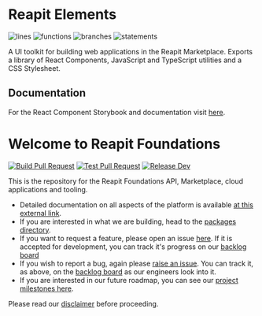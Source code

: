 # Reapit Elements

![lines](/packages/elements/src/tests/badges/badge-lines.svg) ![functions](/packages/elements/src/tests/badges/badge-functions.svg) ![branches](/packages/elements/src/tests/badges/badge-branches.svg) ![statements](/packages/elements/src/tests/badges/badge-statements.svg)

A UI toolkit for building web applications in the Reapit Marketplace. Exports a library of React Components, JavaScript and TypeScript utilities and a CSS Stylesheet.

## Documentation

For the React Component Storybook and documentation visit [here](https://elements.reapit.cloud).

# Welcome to Reapit Foundations

[![Build Pull Request](https://github.com/reapit/foundations/actions/workflows/build-pr.yml/badge.svg)](https://github.com/reapit/foundations/actions/workflows/build-pr.yml)
[![Test Pull Request](https://github.com/reapit/foundations/actions/workflows/test-pr.yml/badge.svg)](https://github.com/reapit/foundations/actions/workflows/test-pr.yml)
[![Release Dev](https://github.com/reapit/foundations/actions/workflows/release-dev.yml/badge.svg)](https://github.com/reapit/foundations/actions/workflows/release-dev.yml)

This is the repository for the Reapit Foundations API, Marketplace, cloud applications and tooling.

- Detailed documentation on all aspects of the platform is available [at this external link](https://foundations-documentation.reapit.cloud).
- If you are interested in what we are building, head to the [packages directory](https://github.com/reapit/foundations/tree/master/packages).
- If you want to request a feature, please open an issue [here](https://github.com/reapit/foundations/issues/new?assignees=&labels=feature-request%2C+needs-triage&template=feature_request.md&title=). If it is accepted for development, you can track it's progress on our [backlog board](https://github.com/reapit/foundations/projects/6)
- If you wish to report a bug, again please [raise an issue](https://github.com/reapit/foundations/issues/new?assignees=&labels=bug%2C+needs-triage&template=bug_report.md&title=). You can track it, as above, on the [backlog board](https://github.com/reapit/foundations/projects/6) as our engineers look into it.
- If you are interested in our future roadmap, you can see our [project milestones here](https://github.com/reapit/foundations/milestones?direction=asc&sort=due_date&state=open).

Please read our [disclaimer](./DISCLAIMER.md) before proceeding.
